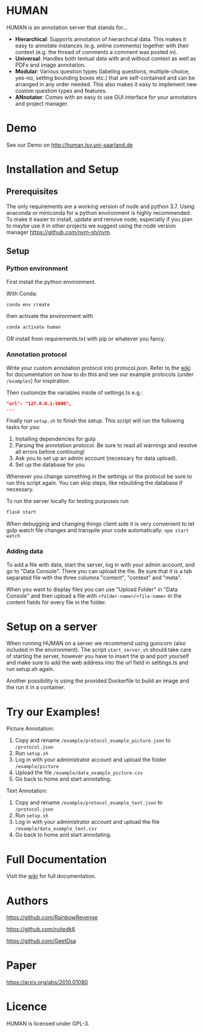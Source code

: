 # HUMAN
HUMAN is an annotation server that stands for...
* **Hierarchical**: Supports annotation of hierarchical data. This makes it easy to annotate instances (e.g. online comments) together with their context (e.g. the thread of comments a comment was posted in).
* **Universal**: Handles both textual data with and without context as well as PDFs and image annotation.
* **Modular**: Various question types (labeling questions, multiple-choice, yes-no, setting bounding boxes etc.) that are self-contained and can be arranged in any order needed. This also makes it easy to implement new custom question types and features.
* **ANnotator**: Comes with an easy to use GUI interface for your annotators and project manager.

# Demo
See our Demo on http://human.lsv.uni-saarland.de

# Installation and Setup

## Prerequisites
The only requirements are a working version of node and python 3.7. Using anaconda or miniconda for a python environment is highly recommended.
To make it easier to install, update and remove node, especially if you plan to maybe use it in other projects we suggest using the node version manager https://github.com/nvm-sh/nvm.

## Setup

### Python environment
First install the python environment.

With Conda:

```sh
conda env create
```

then activate the environment with 
 ```sh
 conda activate human
 ```

OR install from requirements.txt with pip or whatever you fancy.

### Annotation protocol
Write your custom annotation protocol into protocol.json. Refer to the [wiki](https://github.com/uds-lsv/human/wiki) for documentation on how to do this and see our example protocols (under `/examples`) for inspiration.

Then customize the variables inside of settings.ts e.g.:

```json
"url": "127.0.0.1:5000",
...
```

Finally run ```setup.sh``` to finish the setup. This script will run the following tasks for you: 
1. Installing dependencies for gulp 
2. Parsing the annotation protocol. Be sure to read all warnings and resolve all errors before continuing!
3. Ask you to set up an admin account (necessary for data upload).
4. Set up the database for you

Whenever you change something in the settings or the protocol be sure to run this script again. You can skip steps, like rebuilding the database if necessary.

To run the server locally for testing purposes run 
```sh
flask start
```

When debugging and changing things client side it is very convenient to let gulp watch file changes and transpile your code automatically: ```npm start watch```

### Adding data
To add a file with data, start the server, log in with your admin account, and go to "Data Console". There you can upload the file.
Be sure that it is a tab separated file with the three columns "content", "context" and "meta".

When you want to display files you can use "Upload Folder" in "Data Console" and then upload a file with ```<folder-name>/<file-name>``` in the content fields for every file in the folder.

# Setup on a server
When running HUMAN on a server we recommend using gunicorn (also included in the environment). The script ```start_server.sh``` should take care of starting the server, however you have to insert the ip and port yourself and make sure to add the web address into the url field in settings.ts and run setup.sh again.

Another possibility is using the provided Dockerfile to build an image and the run it in a container.


# Try our Examples!

Picture Annotation:

1. Copy and rename ```/example/protocol_example_picture.json``` to ```/protocol.json```
2. Run ```setup.sh```
3. Log in with your administrator account and upload the folder ```/example/picture```
4. Upload the file ```/example/data_example_picture.csv```
5. Go back to home and start annotating.

Text Annotation:

1. Copy and rename ```/example/protocol_example_text.json``` to ```/protocol.json```
2. Run ```setup.sh```
4. Log in with your administrator account and upload the file ```/example/data_example_text.csv```
5. Go back to home and start annotating.


# Full Documentation

Visit the [wiki](https://github.com/uds-lsv/human/wiki) for full documentation.

# Authors

https://github.com/RainbowRevenge

https://github.com/ruitedk6

https://github.com/GeetDsa

# Paper

https://arxiv.org/abs/2010.01080

# Licence
HUMAN is licensed under GPL-3.

